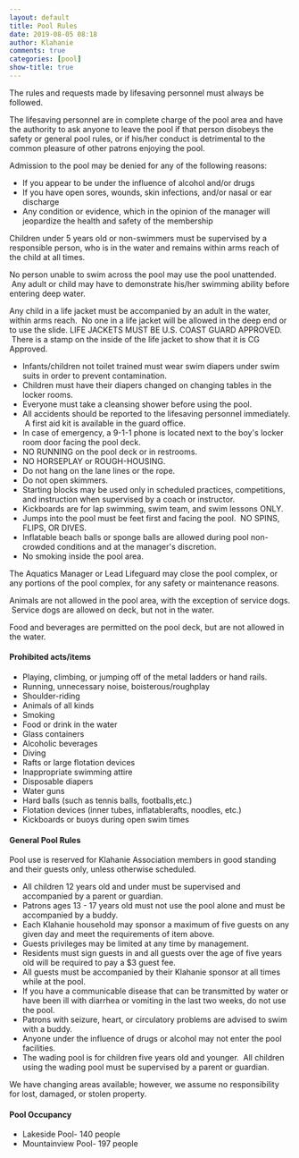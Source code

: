 ```yaml
---
layout: default
title: Pool Rules
date: 2019-08-05 08:18
author: Klahanie
comments: true
categories: [pool]
show-title: true
---
```

The rules and requests made by lifesaving personnel must always be followed.

The lifesaving personnel are in complete charge of the pool area and have the authority to ask anyone to leave the pool if that person disobeys the safety or general pool rules, or if his/her conduct is detrimental to the common pleasure of other patrons enjoying the pool.

Admission to the pool may be denied for any of the following reasons:

* If you appear to be under the influence of alcohol and/or drugs
* If you have open sores, wounds, skin infections, and/or nasal or ear discharge
* Any condition or evidence, which in the opinion of the manager will jeopardize the health and safety of the membership

Children under 5 years old or non-swimmers must be supervised by a responsible person, who is in the water and remains within arms reach of the child at all times.

No person unable to swim across the pool may use the pool unattended.  Any adult or child may have to demonstrate his/her swimming ability before entering deep water.

Any child in a life jacket must be accompanied by an adult in the water, within arms reach.  No one in a life jacket will be allowed in the deep end or to use the slide. LIFE JACKETS MUST BE U.S. COAST GUARD APPROVED.  There is a stamp on the inside of the life jacket to show that it is CG Approved.

* Infants/children not toilet trained must wear swim diapers under swim suits in order to prevent contamination.
* Children must have their diapers changed on changing tables in the locker rooms.
* Everyone must take a cleansing shower before using the pool.
* All accidents should be reported to the lifesaving personnel immediately.  A first aid kit is available in the guard office.
* In case of emergency, a 9-1-1 phone is located next to the boy's locker room door facing the pool deck.
* NO RUNNING on the pool deck or in restrooms.
* NO HORSEPLAY or ROUGH-HOUSING.
* Do not hang on the lane lines or the rope.
* Do not open skimmers.
* Starting blocks may be used only in scheduled practices, competitions, and instruction when supervised by a coach or instructor.
* Kickboards are for lap swimming, swim team, and swim lessons ONLY.
* Jumps into the pool must be feet first and facing the pool.  NO SPINS, FLIPS, OR DIVES.
* Inflatable beach balls or sponge balls are allowed during pool non-crowded conditions and at the manager's discretion.
* No smoking inside the pool area.

The Aquatics Manager or Lead Lifeguard may close the pool complex, or any portions of the pool complex, for any safety or maintenance reasons.

Animals are not allowed in the pool area, with the exception of service dogs.  Service dogs are allowed on deck, but not in the water.

Food and beverages are permitted on the pool deck, but are not allowed in the water.

#### Prohibited acts/items
* Playing, climbing, or jumping off of the metal ladders or hand rails.
* Running, unnecessary noise, boisterous/roughplay
* Shoulder-riding 
* Animals of all kinds
* Smoking
* Food or drink in the water
* Glass containers
* Alcoholic beverages 
* Diving
* Rafts or large flotation devices
* Inappropriate swimming attire
* Disposable diapers
* Water guns
* Hard balls (such as tennis balls, footballs,etc.)
* Flotation devices (inner tubes, inflatablerafts, noodles, etc.)
* Kickboards or buoys during open swim times


#### General Pool Rules
Pool use is reserved for Klahanie Association members in good standing and their guests only, unless otherwise scheduled.

* All children 12 years old and under must be supervised and accompanied by a parent or guardian.
* Patrons ages 13 - 17 years old must not use the pool alone and must be accompanied by a buddy.
* Each Klahanie household may sponsor a maximum of five guests on any given day and meet the requirements of item above.
* Guests privileges may be limited at any time by management.
* Residents must sign guests in and all guests over the age of five years old will be required to pay a $3 guest fee.
* All guests must be accompanied by their Klahanie sponsor at all times while at the pool.
* If you have a communicable disease that can be transmitted by water or have been ill with diarrhea or vomiting in the last two weeks, do not use the pool.
* Patrons with seizure, heart, or circulatory problems are advised to swim with a buddy.
* Anyone under the influence of drugs or alcohol may not enter the pool facilities.
* The wading pool is for children five years old and younger.  All children using the wading pool must be supervised by a parent or guardian.

We have changing areas available; however, we assume no responsibility for lost, damaged, or stolen property.

#### Pool Occupancy 
* Lakeside Pool- 140 people 
* Mountainview Pool- 197 people
